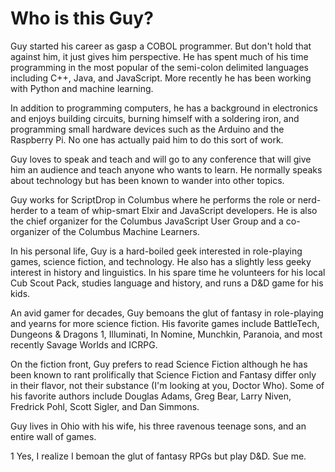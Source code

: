 ---
---

# Who is this Guy?

Guy started his career as gasp a COBOL programmer. But don't hold that against him, it just gives him perspective. He has spent much of his time programming in the most popular of the semi-colon delimited languages including C++, Java, and JavaScript. More recently he has been working with Python and machine learning.

In addition to programming computers, he has a background in electronics and enjoys building circuits, burning himself with a soldering iron, and programming small hardware devices such as the Arduino and the Raspberry Pi. No one has actually paid him to do this sort of work.

Guy loves to speak and teach and will go to any conference that will give him an audience and teach anyone who wants to learn. He normally speaks about technology but has been known to wander into other topics.

Guy works for ScriptDrop in Columbus where he performs the role or nerd-herder to a team of whip-smart Elxir and JavaScript developers. He is also the chief organizer for the Columbus JavaScript User Group and a co-organizer of the Columbus Machine Learners.

In his personal life, Guy is a hard-boiled geek interested in role-playing games, science fiction, and technology. He also has a slightly less geeky interest in history and linguistics. In his spare time he volunteers for his local Cub Scout Pack, studies language and history, and runs a D&D game for his kids.

An avid gamer for decades, Guy bemoans the glut of fantasy in role-playing and yearns for more science fiction. His favorite games include BattleTech, Dungeons & Dragons 1, Illuminati, In Nomine, Munchkin, Paranoia, and most recently Savage Worlds and ICRPG.

On the fiction front, Guy prefers to read Science Fiction although he has been known to rant prolifically that Science Fiction and Fantasy differ only in their flavor, not their substance (I'm looking at you, Doctor Who). Some of his favorite authors include Douglas Adams, Greg Bear, Larry Niven, Fredrick Pohl, Scott Sigler, and Dan Simmons.

Guy lives in Ohio with his wife, his three ravenous teenage sons, and an entire wall of games.

1 Yes, I realize I bemoan the glut of fantasy RPGs but play D&D. Sue me.
